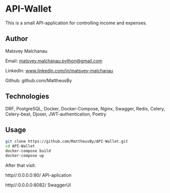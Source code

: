 # API-Wallet

This is a small API-application for controlling income and expenses. 

## Author

Matsvey Malchanau

Email: matsvey.malchanau.python@gmail.com

LinkedIn: www.linkedin.com/in/matsvey-malchanau

Github: github.com/MattheusBy

## Technologies

DRF, PostgreSQL, Docker, Docker-Compose, Nginx, Swagger, Redis, Celery, Celery-beat, Djoser, JWT-authentication, Poetry

## Usage
```bash
git clone https://github.com/MattheusBy/API-Wallet.git
cd API-Wallet
docker-compose build
docker-compose up
```
After that visit:

http//:0.0.0.0:80/     API-aplication 

http//:0.0.0.0:8082/    SwaggerUI


